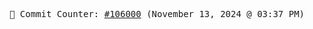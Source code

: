 <p align="center">
    <samp>
        📮 Commit Counter: <a href="https://github.com/Javascript-void0/Javascript-void0/commits/main">#106000</a> (November 13, 2024 @ 03:37 PM)
    </samp>
</p>